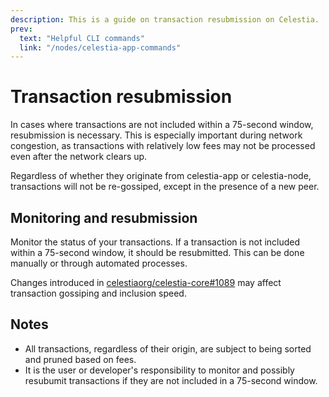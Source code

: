 ```yaml
---
description: This is a guide on transaction resubmission on Celestia.
prev:
  text: "Helpful CLI commands"
  link: "/nodes/celestia-app-commands"
---
```


# Transaction resubmission

In cases where transactions are not included within a 75-second window,
resubmission is necessary. This is especially important during network
congestion, as transactions with relatively low fees may not be processed
even after the network clears up.

Regardless of whether they originate from celestia-app or celestia-node,
transactions will not be re-gossiped, except in the presence of a new peer.

## Monitoring and resubmission

Monitor the status of your transactions. If a transaction is not included within
a 75-second window, it should be resubmitted. This can be done manually or
through automated processes.

Changes introduced in [celestiaorg/celestia-core#1089](https://github.com/celestiaorg/celestia-core/pull/1089)
may affect transaction gossiping and inclusion speed.

## Notes

- All transactions, regardless of their origin, are subject to being sorted and
  pruned based on fees.
- It is the user or developer's responsibility to monitor and possibly resubumit
  transactions if they are not included in a 75-second window.
